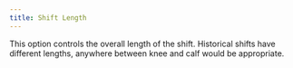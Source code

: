 ```yaml
---
title: Shift Length
---
```


This option controls the overall length of the shift. Historical shifts have different lengths, anywhere between knee and calf would be appropriate. 
